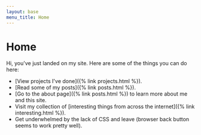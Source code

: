 ```yaml
---
layout: base
menu_title: Home
---
```


# Home

Hi, you've just landed on my site. Here are some of the things you can do here:

- [View projects I've done]({% link projects.html %}).
- [Read some of my posts]({% link posts.html %}).
- [Go to the about page]({% link posts.html %}) to learn more about me and this site.
- Visit my collection of [interesting things from across the internet]({% link interesting.html %}).
- Get underwhelmed by the lack of CSS and leave (browser back button seems to work pretty well).

